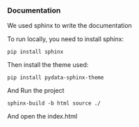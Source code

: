 ### Documentation

We used sphinx to write the documentation

To run locally, you need to install sphinx:

```
pip install sphinx
```

Then install the theme used:

```
pip install pydata-sphinx-theme
```

And Run the project

```
sphinx-build -b html source ./
```

And open the index.html